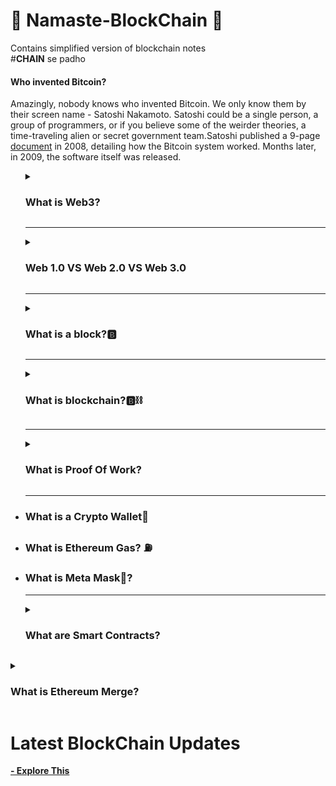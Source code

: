 # 🙏 Namaste-BlockChain 🙏
Contains simplified version of blockchain notes<br>
#**CHAIN** se padho

<h4><b>Who invented Bitcoin?</b></h4>
Amazingly, nobody knows who invented Bitcoin. We only know them by their screen name - Satoshi Nakamoto. Satoshi could be a single person, a group of programmers, or if you believe some of the weirder theories, a time-traveling alien or secret government team.Satoshi published a 9-page <a href="https://bitcoin.org/bitcoin.pdf">document</a> in 2008, detailing how the Bitcoin system worked. Months later, in 2009, the software itself was released.
<ul>
<details>
<summary><h3>What is Web3?</h3></summary>
<br>
Web3 has become a catch-all term for the vision of a new, better internet. At its core, Web3 uses blockchains, cryptocurrencies, and NFTs to give power back to the users in the form of ownership.
Instead of a Web monopolized by large technology companies, Web3 embraces decentralization and is being built, operated, and owned by its users. Web3 puts power in the hands of individuals rather than corporations. Before we talk about Web3, let's explore how we got here.
<hr>
<ul><h3>Core ideas of Web3</h3>
<li>Web3 is decentralized: instead of large swathes of the internet controlled and owned by centralized entities, ownership gets distributed amongst its builders and users.
<li>Web3 is permissionless: everyone has equal access to participate in Web3, and no one gets excluded.
<li>Web3 has native payments: it uses cryptocurrency for spending and sending money online instead of relying on the outdated infrastructure of banks and payment processors.
<li>Web3 is trustless: it operates using incentives and economic mechanisms instead of relying on trusted third-parties.
</ul>
</details>
<hr>

  <details>
  <summary><h3>Web 1.0 VS Web 2.0 VS Web 3.0 </h3></summary>
  <br>
  <b>Web 1.0<b><br>
  <p>The first inception of Berners-Lee's creation, now known as 'Web 1.0', occurred roughly between 1990 to 2004. Web 1.0 was mainly static websites owned by companies, and there was close to zero interaction between users - individuals seldom produced content - leading to it being known as the read-only web.</p>
   <br> <b>Web 2.0<b><br>
   
   > If you're not paying for the product,You're the product
   
<p>The Web 2.0 period began in 2004 with the emergence of social media platforms. Instead of a read-only, the web evolved to be read-write. Instead of companies providing content to users, they also began to provide platforms to share user-generated content and engage in user-to-user interactions. As more people came online, a handful of top companies began to control a disproportionate amount of the traffic and value generated on the web. Web 2.0 also birthed the advertising-driven revenue model. While users could create content, they didn't own it or benefit from its monetization. Web 2.0 is the age of targeted advertising and the lack of privacy for it's users. </p>
    <br><b>Web 3.0- Read-Write-Own<b><br>
    
   > Privacy is in your hands
    
  <p> Web3 is supposed to be a more decentralised web that challenges the dominance of the tech giants by concentrating the power and data in the hands of the users, instead of the big tech corporations. This means that data is distributed across networks and no single entity owns the information.
  Web3 can power the new financial world order on ‘metaverse’ and unleash innovation in online gaming, tokenisation of assets in virtual spaces and empower users to exercise complete control over their identity and data. </p>
</details>
 <hr>
  
<details>
<summary><h3>What is a block?🅱</h3></summary>
<br>
A blockchain network’s transactions are composed of sequential groups of data that are packaged together into “blocks” strung together linearly. Each block also contains a set of transaction data that is processed once the block is finalized. The individual blocks that make up the larger blockchain contain crucial information for the functioning of the network. Each new block contains cryptographically verifiable data regarding transactions, as well as a numerical challenge that must be completed in order for the current block to be approved and added to the blockchain. 
</details>
<hr>

<details>
<summary><h3>What is blockchain?🅱⛓️</h3></summary>

![Diagram of Pow](https://img.money.com/2022/06/What-Is-Blockchain-Infographic.jpg?quality=60)
<p>A blockchain is a distributed database or ledger that is shared among the nodes of a computer network. As a database, a blockchain stores information electronically in digital format. 

Blockchains are best known for their crucial role in cryptocurrency systems, such as Bitcoin, for maintaining a secure and decentralized record of transactions. 
The innovation with a blockchain is that it guarantees the fidelity and security of a record of data and generates trust without the need for a trusted third party.

One key difference between a typical database and a blockchain is that a database usually structures its data into tables, whereas a blockchain, as its name implies, structures its data into chunks (blocks) that are strung together. This data structure inherently makes an irreversible timeline of data when implemented in a decentralized nature. When a block is filled, it is set in stone and becomes a part of this timeline. Each block in the chain is given an exact timestamp when it is added to the chain.</p>
<br>
> Key Takeaways
  1. Blockchain is a type of shared database that differs from a typical database in the way that it stores information, blockchains 
  store data in blocks that are then linked together via cryptography.
  2. As new data comes in, it is entered into a fresh block. Once the block is filled with data, it is chained onto the previous block, which makes the data chained together in chronological order.
  3. Different types of information can be stored on a blockchain, but the most common use so far has been as a ledger for transactions.
  4. In Bitcoin’s case, blockchain is used in a decentralized way so that no single person or group has control, rather all users collectively retain control.
  5. Decentralized blockchains are immutable, which means that the data entered is irreversible. For Bitcoin, this means that transactions are permanently recorded and      viewable to anyone.
  
</details>
<hr>
<details>
<summary><h3>What is Proof Of Work?</h3></summary>

<p>PoW or proof of work is a special protocol that aims to deter cyber-attacks such as DDoS (distributed denial-of-service attacks), which can use up the resources of a computer stem with the help of multiple fake requests. It uses a trustless and distributed consensus system.

PoW implements a decentralized system and works without needing a central authority. The PoW consensus mechanism can verify transactions without needing a third party. PoW makes double-spending difficult by proving that every user has done several computations. Many other blockchain projects that copied the original Bitcoin code also follow the Proof of Work model.</p>

### How Does PoW Work?
![Diagram of Pow](https://www.guru99.com/images/pow-vs-pos-2.png)

<br>
<p>Proof of work requires an expensive computer calculation or, in other words, the process of mining. Mining needs to be performed to create trustless transactions on the blockchain.</p>

Step 1) Transactions are compiled and bundled up together in the form of a block.

Step 2) Miners then verify transactions within each block, checking to see if they are legitimate.

Step 3) Miners then solve a mathematical puzzle known as a proof of work problem to proceed. All miners have to compete.

Step 4) The first miner who solves each block problem is rewarded.

Step 5) The verified transactions are then stored on the blockchain.
<br>
> makes it expensive to cheat, but profitable to act honestly
<p>In Proof-of-work any block that includes an invalid transaction will be automatically rejected by the network. It’s expensive for you to even attempt to cheat. You’ll waste your own resources without any reward.
<br>

### Advantages of PoW

- Proof-of-Work was invented to stop double-spending attempts.
- It is one of the most secure consensus mechanisms.
- Cryptos based on PoW has more mining power and are more secure.
- Mining earns rewards in a typical PoW model.
- Proof of work is random yet fair.
</details>
<hr>

<li><h3>What is a Crypto Wallet👛</h3>
<li><h3>What is Ethereum Gas? ⛽</h3>
<li><h3>What is Meta Mask🦊?</h3>
<hr>
<details>
<summary><h3>What are Smart Contracts?</h3></summary>
<br>
Smart contracts are the fundamental building blocks of Ethereum applications. They are computer programs stored on the blockchain that allows us to convert traditional contracts into digital parallels. Smart contracts are very logical - following an if this then that structure. This means they behave exactly as programmed and cannot be changed.
</details>
</ul>

<details>
<summary><h3>What is Ethereum Merge?</h3></summary>
<br>
The Merge represents the joining of the existing execution layer of Ethereum (the Mainnet we use today) with its new proof-of-stake consensus layer, the Beacon Chain. It eliminates the need for energy-intensive mining and instead secures the network using staked ETH. A truly exciting step in realizing the Ethereum vision – more scalability, security, and sustainability.
</details>
</ul>

# Latest BlockChain Updates

<a href="https://academy.binance.com/en/start-here"><b>- Explore This</b></a>
